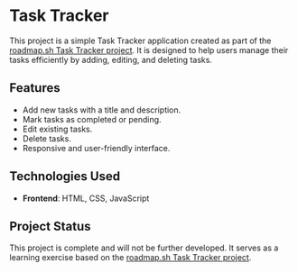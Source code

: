 # Task Tracker

This project is a simple Task Tracker application created as part of the [roadmap.sh Task Tracker project](https://roadmap.sh/projects/task-tracker-js). It is designed to help users manage their tasks efficiently by adding, editing, and deleting tasks.

## Features

- Add new tasks with a title and description.
- Mark tasks as completed or pending.
- Edit existing tasks.
- Delete tasks.
- Responsive and user-friendly interface.

## Technologies Used

- **Frontend**: HTML, CSS, JavaScript
## Project Status

This project is complete and will not be further developed. It serves as a learning exercise based on the [roadmap.sh Task Tracker project](https://roadmap.sh/projects/task-tracker-js).
